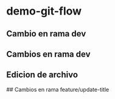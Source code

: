 ﻿# demo-git-flow
## Cambio en rama dev
## Cambios en rama dev
## Edicion de archivo
# #   C a m b i o s   e n   r a m a   f e a t u r e / u p d a t e - t i t l e  
 